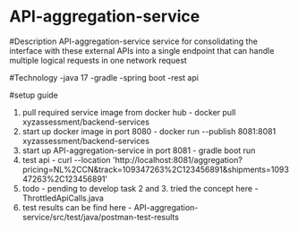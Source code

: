 # API-aggregation-service

#Description
API-aggregation-service service for consolidating the interface with these external APIs into a single endpoint that can handle multiple logical requests in one network request

#Technology
-java 17
-gradle
-spring boot
-rest api

#setup guide
1. pull required service image from docker hub - docker pull xyzassessment/backend-services
2. start up docker image in port 8080 - docker run --publish 8081:8081 xyzassessment/backend-services
3. start up API-aggregation-service in port 8081 - gradle boot run
4. test api - curl --location 'http://localhost:8081/aggregation?pricing=NL%2CCN&track=109347263%2C123456891&shipments=109347263%2C123456891'
5. todo - pending to develop task 2 and 3. tried the concept here -ThrottledApiCalls.java
6. test results can be find here - API-aggregation-service/src/test/java/postman-test-results
 